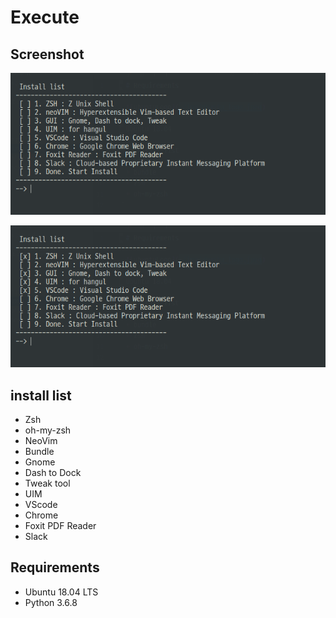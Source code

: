 
# Execute

## Screenshot

![execute](./img/execute.png)

![execute](./img/execute_check.png)

## install list

+ Zsh
+ oh-my-zsh
+ NeoVim
+ Bundle
+ Gnome
+ Dash to Dock
+ Tweak tool
+ UIM
+ VScode
+ Chrome
+ Foxit PDF Reader
+ Slack

## Requirements

+ Ubuntu 18.04 LTS
+ Python 3.6.8